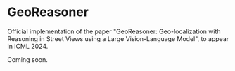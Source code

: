 # GeoReasoner

Official implementation of the paper "GeoReasoner: Geo-localization with Reasoning in Street Views using a Large Vision-Language Model", to appear in ICML 2024.

Coming soon.
